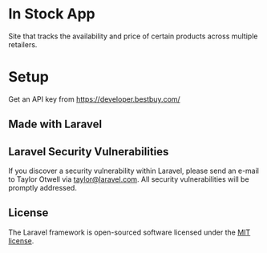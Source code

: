 # In Stock App

Site that tracks the availability and price of certain products across multiple retailers.

# Setup
Get an API key from https://developer.bestbuy.com/

## Made with Laravel

## Laravel Security Vulnerabilities

If you discover a security vulnerability within Laravel, please send an e-mail to Taylor Otwell via [taylor@laravel.com](mailto:taylor@laravel.com). All security vulnerabilities will be promptly addressed.

## License

The Laravel framework is open-sourced software licensed under the [MIT license](https://opensource.org/licenses/MIT).
